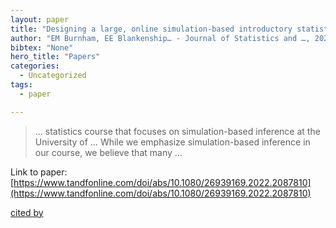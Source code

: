 ```yaml
---
layout: paper
title: "Designing a large, online simulation-based introductory statistics course"
author: "EM Burnham, EE Blankenship… - Journal of Statistics and …, 2023 - Taylor & Francis"
bibtex: "None"
hero_title: "Papers"
categories:
  - Uncategorized
tags:
  - paper

---
```

>… statistics course that focuses on simulation-based inference at the University of … While we emphasize simulation-based inference in our course, we believe that many …

Link to paper: [https://www.tandfonline.com/doi/abs/10.1080/26939169.2022.2087810](https://www.tandfonline.com/doi/abs/10.1080/26939169.2022.2087810)

[cited by](https://scholar.google.com/scholar?cites=2247425310749538569&as_sdt=5,44&sciodt=0,44&hl=en&num=20)
